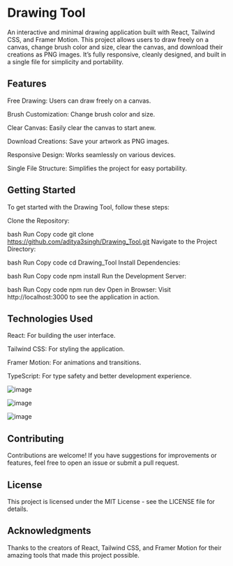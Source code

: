 # Drawing Tool

An interactive and minimal drawing application built with React, Tailwind CSS, and Framer Motion. This project allows users to draw freely on a canvas, change brush color and size, clear the canvas, and download their creations as PNG images. It’s fully responsive, cleanly designed, and built in a single file for simplicity and portability.

## Features

Free Drawing: Users can draw freely on a canvas.

Brush Customization: Change brush color and size.

Clear Canvas: Easily clear the canvas to start anew.

Download Creations: Save your artwork as PNG images.

Responsive Design: Works seamlessly on various devices.

Single File Structure: Simplifies the project for easy portability.

## Getting Started

To get started with the Drawing Tool, follow these steps:

Clone the Repository:

bash
Run
Copy code
git clone https://github.com/aditya3singh/Drawing_Tool.git
Navigate to the Project Directory:

bash
Run
Copy code
cd Drawing_Tool
Install Dependencies:

bash
Run
Copy code
npm install
Run the Development Server:

bash
Run
Copy code
npm run dev
Open in Browser: Visit http://localhost:3000 to see the application in action.

## Technologies Used

React: For building the user interface.

Tailwind CSS: For styling the application.

Framer Motion: For animations and transitions.

TypeScript: For type safety and better development experience.

![image](https://github.com/user-attachments/assets/a647d17b-1f69-4308-bfca-52e1fd982964)


![image](https://github.com/user-attachments/assets/0d326efe-1781-465e-8bb7-3fa69e562757)


![image](https://github.com/user-attachments/assets/4f3e1e0b-de2c-4382-9843-0011cf26ba24)


## Contributing

Contributions are welcome! If you have suggestions for improvements or features, feel free to open an issue or submit a pull request.

## License

This project is licensed under the MIT License - see the LICENSE file for details.

## Acknowledgments

Thanks to the creators of React, Tailwind CSS, and Framer Motion for their amazing tools that made this project possible.
